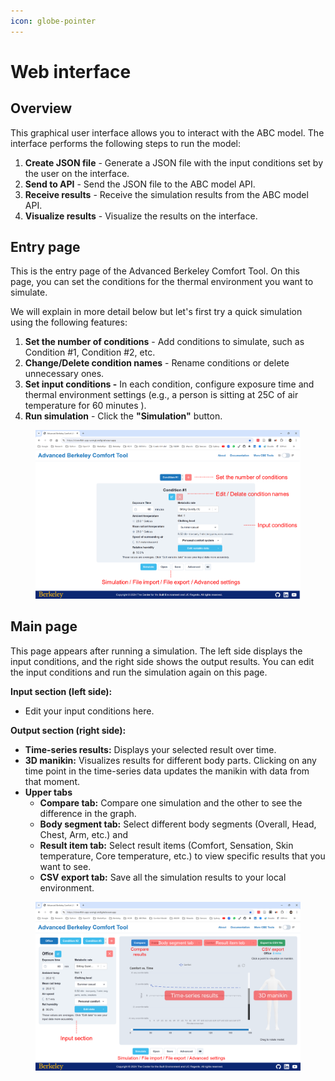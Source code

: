 ```yaml
---
icon: globe-pointer
---
```


# Web interface

## Overview

This graphical user interface allows you to interact with the ABC model. The interface performs the following steps to run the model:

1. **Create JSON file** - Generate a JSON file with the input conditions set by the user on the interface.
2. **Send to API** - Send the JSON file to the ABC model API.
3. **Receive results** - Receive the simulation results from the ABC model API.
4. **Visualize results** - Visualize the results on the interface.

## Entry page

This is the entry page of the Advanced Berkeley Comfort Tool. On this page, you can set the conditions for the thermal environment you want to simulate.&#x20;

We will explain in more detail below but let's first try a quick simulation using the following features:

1. **Set the number of conditions** - Add conditions to simulate, such as Condition #1, Condition #2, etc.
2. **Change/Delete condition names** - Rename conditions or delete unnecessary ones.
3. **Set input conditions -** In each condition, configure exposure time and thermal environment settings (e.g., a person is sitting at 25C of air temperature for 60 minutes ).&#x20;
4. **Run simulation** - Click the **"Simulation"** button.

<figure><img src="../../.gitbook/assets/image (64).png" alt=""><figcaption></figcaption></figure>

## Main page

This page appears after running a simulation. The left side displays the input conditions, and the right side shows the output results. You can edit the input conditions and run the simulation again on this page.

**Input section (left side):**

* Edit your input conditions here.

**Output section (right side):**

* **Time-series results:** Displays your selected result over time.
* **3D manikin:** Visualizes results for different body parts. Clicking on any time point in the time-series data updates the manikin with data from that moment.
* **Upper tabs**
  * **Compare tab:** Compare one simulation and the other to see the difference in the graph.
  * **Body segment tab:** Select different body segments (Overall, Head, Chest, Arm, etc.) and&#x20;
  * **Result item tab:** Select result items (Comfort, Sensation, Skin temperature, Core temperature, etc.) to view specific results that you want to see.
  * **CSV export tab:** Save all the simulation results to your local environment.

<figure><img src="../../.gitbook/assets/image (65).png" alt=""><figcaption></figcaption></figure>
